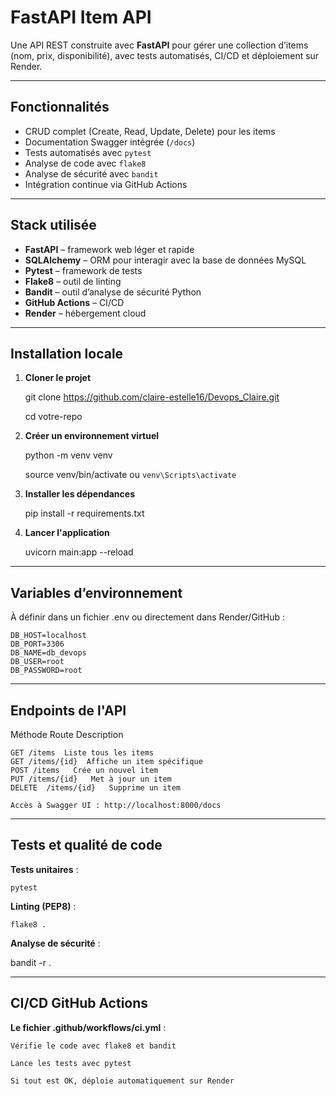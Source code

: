 # FastAPI Item API

Une API REST construite avec **FastAPI** pour gérer une collection d’items (nom, prix, disponibilité), avec tests automatisés, CI/CD et déploiement sur Render.

---

##  Fonctionnalités

- CRUD complet (Create, Read, Update, Delete) pour les items
- Documentation Swagger intégrée (`/docs`)
- Tests automatisés avec `pytest`
- Analyse de code avec `flake8`
- Analyse de sécurité avec `bandit`
- Intégration continue via GitHub Actions

---

##  Stack utilisée

- **FastAPI** – framework web léger et rapide
- **SQLAlchemy** – ORM pour interagir avec la base de données MySQL
- **Pytest** – framework de tests
- **Flake8** – outil de linting
- **Bandit** – outil d’analyse de sécurité Python
- **GitHub Actions** – CI/CD
- **Render** – hébergement cloud

---

## Installation locale

1. **Cloner le projet**

    git clone https://github.com/claire-estelle16/Devops_Claire.git

    cd votre-repo

2.  **Créer un environnement virtuel**

    python -m venv venv

    source venv/bin/activate  ou `venv\Scripts\activate`

3.  **Installer les dépendances**

    pip install -r requirements.txt

4.  **Lancer l'application**

    uvicorn main:app --reload

---

## Variables d’environnement

À définir dans un fichier .env ou directement dans Render/GitHub :

    DB_HOST=localhost
    DB_PORT=3306
    DB_NAME=db_devops
    DB_USER=root
    DB_PASSWORD=root

---

## Endpoints de l'API

Méthode	Route	Description

    GET	/items	Liste tous les items
    GET	/items/{id}	 Affiche un item spécifique
    POST /items	  Crée un nouvel item
    PUT	/items/{id}	  Met à jour un item
    DELETE	/items/{id}	  Supprime un item

    Accès à Swagger UI : http://localhost:8000/docs

---

## Tests et qualité de code

**Tests unitaires** :

    pytest

**Linting (PEP8)** :

    flake8 .

**Analyse de sécurité** :

bandit -r .

---

## CI/CD GitHub Actions

**Le fichier .github/workflows/ci.yml** :

    Vérifie le code avec flake8 et bandit

    Lance les tests avec pytest

    Si tout est OK, déploie automatiquement sur Render


